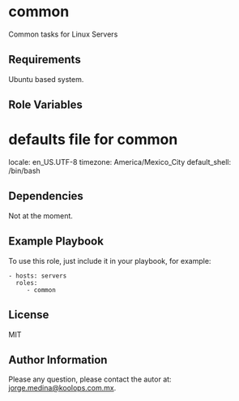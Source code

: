 common
=========

Common tasks for Linux Servers

Requirements
------------

Ubuntu based system.

Role Variables
--------------

# defaults file for common
  locale: en_US.UTF-8
  timezone: America/Mexico_City
  default_shell: /bin/bash


Dependencies
 -----------

Not at the moment.

Example Playbook
----------------

To use this role, just include it in your playbook, for example:

    - hosts: servers
      roles:
         - common

License
-------

MIT

Author Information
------------------

Please any question, please contact the autor at: jorge.medina@koolops.com.mx.
